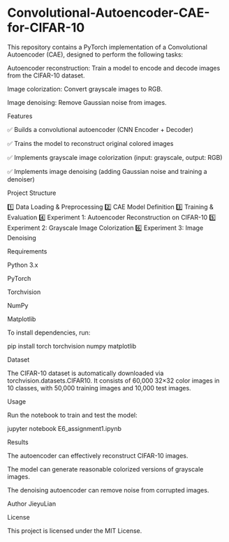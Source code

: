 # Convolutional-Autoencoder-CAE-for-CIFAR-10
This repository contains a PyTorch implementation of a Convolutional Autoencoder (CAE), designed to perform the following tasks:

Autoencoder reconstruction: Train a model to encode and decode images from the CIFAR-10 dataset.

Image colorization: Convert grayscale images to RGB.

Image denoising: Remove Gaussian noise from images.

Features

✅ Builds a convolutional autoencoder (CNN Encoder + Decoder)

✅ Trains the model to reconstruct original colored images

✅ Implements grayscale image colorization (input: grayscale, output: RGB)

✅ Implements image denoising (adding Gaussian noise and training a denoiser)

Project Structure

1️⃣ Data Loading & Preprocessing
2️⃣ CAE Model Definition
3️⃣ Training & Evaluation
4️⃣ Experiment 1: Autoencoder Reconstruction on CIFAR-10
5️⃣ Experiment 2: Grayscale Image Colorization
6️⃣ Experiment 3: Image Denoising

Requirements

Python 3.x

PyTorch

Torchvision

NumPy

Matplotlib

To install dependencies, run:

pip install torch torchvision numpy matplotlib

Dataset

The CIFAR-10 dataset is automatically downloaded via torchvision.datasets.CIFAR10. It consists of 60,000 32×32 color images in 10 classes, with 50,000 training images and 10,000 test images.

Usage

Run the notebook to train and test the model:

jupyter notebook E6_assignment1.ipynb

Results

The autoencoder can effectively reconstruct CIFAR-10 images.

The model can generate reasonable colorized versions of grayscale images.

The denoising autoencoder can remove noise from corrupted images.

Author
JieyuLian

License

This project is licensed under the MIT License.

